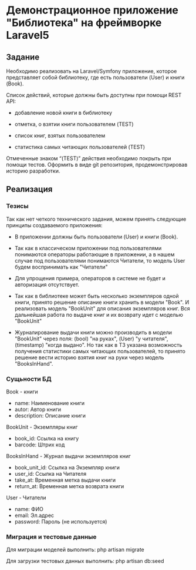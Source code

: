 # Демонстрационное приложение "Библиотека" на фреймворке Laravel5

## Задание

Необходимо реализовать на Laravel/Symfony приложение, которое представляет собой библиотеку, где есть пользователи (User) и книги (Book).

Список действий, которые должны быть доступны при помощи REST API:

- добавление новой книги в библиотеку

- отметка, о взятии книги пользователем (TEST)

- список книг, взятых пользователем

- статистика самых читающих пользователей (TEST)

Отмеченные знаком “(TEST)” действия необходимо покрыть при помощи тестов. Оформить в виде git репозитория, продемонстрировав историю разработки.

## Реализация

### Тезисы

Так как нет четкого технического задания, можем принять следующие принципы создаваемого приложения:

- В приложении должны быть пользователи (User) и книги (Book).

- Так как в классическом приложении под пользователями понимаются операторы работающие в приложении,
а в нашем случае под пользователями понимаются Читатели, то модель User будем воспринимать как "Читатели"
- Для упрощения примера, операторов в системе не будет и авторизация отсутствует.

- Так как в библиотеке может быть несколько экземпляров одной книги, принято решение описание книги хранить в модели "Book".
И реализовать модель "BookUnit" для описания экземпляров книг. Вся дальнейшая работа по выдаче книг и их возврату идет с моделью "BookUnit"

- Журналирование выдачи книги можно производить в модели "BookUnit" через поля: (bool) "на руках", (User) "у читателя", (timestamp) "когда выдано".
Но так как в ТЗ указана возможность получения статистики самых читающих пользователей, то принято решение вести историю взятия книг на руки через модель "BooksInHand".

### Сущьности БД

Book - книги
- name: Наименование книги
- autor: Автор книги
- description: Описание книги

BookUnit - Экземпляры книг
- book_id: Ссылка на книгу
- barcode: Штрих код

BooksInHand - Журнал выдачи экземпляров книг
- book_unit_id: Ссылка на Экземпляр книги
- user_id: Ссылка на Читателя
- take_at: Временная метка выдачи книги
- return_at: Временная метка возврата книги

User - Читатели
- name: ФИО
- email: Эл.адрес
- password: Пароль (не используется)


### Миграция и тестовые данные

Для миграции моделей выполнить:
php artisan migrate

Для загрузки тестовых данных выполнить:
php artisan db:seed
